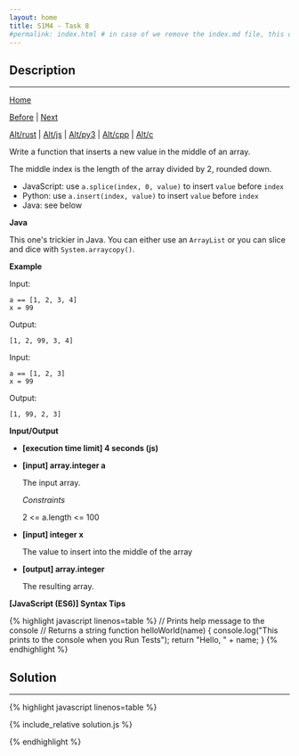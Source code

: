```yaml
---
layout: home
title: S1M4 - Task 8
#permalink: index.html # in case of we remove the index.md file, this doc will be the index page
---
```


<div class="row">
<div class="columnStmt" markdown="1">

##  Description
------

[Home](../README.md)

[Before](../S1M4_Task_7/README.md) | [Next](../S1M4_Task_9/README.md)

[Alt/rust](./Alt_rust/README.md) | [Alt/js](./Alt_js/README.html) | [Alt/py3](./Alt_py3/README.md) | [Alt/cpp](./Alt_cpp/README.md) | [Alt/c](./Alt_c/README.md)

Write a function that inserts a new value in the middle of an array.

The middle index is the length of the array divided by 2, rounded down.

-   JavaScript: use `a.splice(index, 0, value)` to insert `value` before `index`
-   Python: use `a.insert(index, value)` to insert `value` before `index`
-   Java: see below

**Java**

This one's trickier in Java. You can either use an `ArrayList` or you can slice and dice with `System.arraycopy()`.

**Example**

Input:
```
a == [1, 2, 3, 4]
x = 99
```
Output:
```
[1, 2, 99, 3, 4]
```
Input:
```
a == [1, 2, 3]
x = 99
```
Output:
```
[1, 99, 2, 3]
```

**Input/Output**

* **[execution time limit] 4 seconds (js)**

* **[input] array.integer a**

    The input array.

    *Constraints*

    2 <= a.length <= 100

* **[input] integer x**

    The value to insert into the middle of the array

* **[output] array.integer**

    The resulting array.

**[JavaScript (ES6)] Syntax Tips**

{% highlight javascript linenos=table %}
// Prints help message to the console
// Returns a string
function helloWorld(name) {
    console.log("This prints to the console when you Run Tests");
    return "Hello, " + name;
}
{% endhighlight %}

</div>
<div class="columnSol" markdown="1">

## Solution
------

{% highlight javascript linenos=table %}

{% include_relative solution.js %}

{% endhighlight %}

</div>
</div>